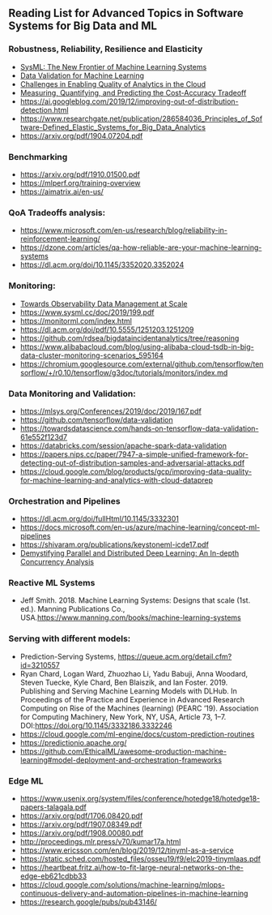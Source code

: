 ## Reading List for Advanced Topics in Software Systems for Big Data and ML
### Robustness, Reliability, Resilience and Elasticity
* [SysML: The New Frontier of Machine Learning Systems](https://arxiv.org/abs/1904.03257)
* [Data Validation for Machine Learning](https://mlsys.org/Conferences/2019/doc/2019/167.pdf)
* [Challenges in Enabling Quality of Analytics in the Cloud](https://users.aalto.fi/~truongh4/publications/2017/truong-jdiq-2017.pdf)
* [Measuring, Quantifying, and Predicting the Cost-Accuracy Tradeoff](https://research.aalto.fi/files/38801332/paper.pdf)
* https://ai.googleblog.com/2019/12/improving-out-of-distribution-detection.html
* https://www.researchgate.net/publication/286584036_Principles_of_Software-Defined_Elastic_Systems_for_Big_Data_Analytics
* https://arxiv.org/pdf/1904.07204.pdf

### Benchmarking
* https://arxiv.org/pdf/1910.01500.pdf
* https://mlperf.org/training-overview
* https://aimatrix.ai/en-us/

###  QoA Tradeoffs analysis:
* https://www.microsoft.com/en-us/research/blog/reliability-in-reinforcement-learning/
* https://dzone.com/articles/qa-how-reliable-are-your-machine-learning-systems
* https://dl.acm.org/doi/10.1145/3352020.3352024

### Monitoring:
* [Towards Observability Data Management at Scale](https://sigmodrecord.org/publications/sigmodRecord/2012/pdfs/05_Vision_Karumuri.pdf)
*  https://www.sysml.cc/doc/2019/199.pdf
* https://monitorml.com/index.html
* https://dl.acm.org/doi/pdf/10.5555/1251203.1251209
* https://github.com/rdsea/bigdataincidentanalytics/tree/reasoning
* https://www.alibabacloud.com/blog/using-alibaba-cloud-tsdb-in-big-data-cluster-monitoring-scenarios_595164
* https://chromium.googlesource.com/external/github.com/tensorflow/tensorflow/+/r0.10/tensorflow/g3doc/tutorials/monitors/index.md

### Data Monitoring and Validation:
* https://mlsys.org/Conferences/2019/doc/2019/167.pdf
* https://github.com/tensorflow/data-validation
* https://towardsdatascience.com/hands-on-tensorflow-data-validation-61e552f123d7
* https://databricks.com/session/apache-spark-data-validation
* https://papers.nips.cc/paper/7947-a-simple-unified-framework-for-detecting-out-of-distribution-samples-and-adversarial-attacks.pdf
* https://cloud.google.com/blog/products/gcp/improving-data-quality-for-machine-learning-and-analytics-with-cloud-dataprep

### Orchestration and Pipelines
* https://dl.acm.org/doi/fullHtml/10.1145/3332301
* https://docs.microsoft.com/en-us/azure/machine-learning/concept-ml-pipelines
* https://shivaram.org/publications/keystoneml-icde17.pdf
* [Demystifying Parallel and Distributed Deep Learning:
An In-depth Concurrency Analysis](https://dl.acm.org/doi/pdf/10.1145/3320060)

### Reactive ML Systems
* Jeff Smith. 2018. Machine Learning Systems: Designs that scale (1st. ed.). Manning Publications Co., USA.https://www.manning.com/books/machine-learning-systems
### Serving with different models:
  * Prediction-Serving Systems, https://queue.acm.org/detail.cfm?id=3210557
  * Ryan Chard, Logan Ward, Zhuozhao Li, Yadu Babuji, Anna Woodard, Steven Tuecke, Kyle Chard, Ben Blaiszik, and Ian Foster. 2019. Publishing and Serving Machine Learning Models with DLHub. In Proceedings of the Practice and Experience in Advanced Research Computing on Rise of the Machines (learning) (PEARC ’19). Association for Computing Machinery, New York, NY, USA, Article 73, 1–7. DOI:https://doi.org/10.1145/3332186.3332246
  * https://cloud.google.com/ml-engine/docs/custom-prediction-routines
  * https://predictionio.apache.org/
  * https://github.com/EthicalML/awesome-production-machine-learning#model-deployment-and-orchestration-frameworks

### Edge ML

* https://www.usenix.org/system/files/conference/hotedge18/hotedge18-papers-talagala.pdf
* https://arxiv.org/pdf/1706.08420.pdf
* https://arxiv.org/pdf/1907.08349.pdf
* https://arxiv.org/pdf/1908.00080.pdf
* http://proceedings.mlr.press/v70/kumar17a.html
* https://www.ericsson.com/en/blog/2019/12/tinyml-as-a-service
* https://static.sched.com/hosted_files/osseu19/f9/elc2019-tinymlaas.pdf
* https://heartbeat.fritz.ai/how-to-fit-large-neural-networks-on-the-edge-eb621cdbb33
* https://cloud.google.com/solutions/machine-learning/mlops-continuous-delivery-and-automation-pipelines-in-machine-learning
* https://research.google/pubs/pub43146/
